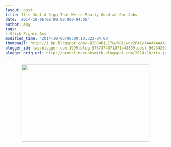 ```yaml
---
layout: post
title: It's Just A Sign That We're Really Good at Our Jobs
date: '2014-10-06T08:00:00.000-04:00'
author: Amy
tags:
- Stick Figure Amy
modified_time: '2014-10-06T08:00:10.323-04:00'
thumbnail: http://1.bp.blogspot.com/-B2SGWbjLI7w/VDIiwdx2P4I/AAAAAAAAAsY/CUZ-pCI1UpA/s72-c/Creepy.jpg
blogger_id: tag:blogger.com,1999:blog-5767374071871443859.post-5623420188311051951
blogger_orig_url: http://brooklinebooksmith.blogspot.com/2014/10/its-just-sign-that-were-really-good-at.html
---
```


<div class="separator" style="clear: both; text-align: center;"><a href="http://1.bp.blogspot.com/-B2SGWbjLI7w/VDIiwdx2P4I/AAAAAAAAAsY/CUZ-pCI1UpA/s1600/Creepy.jpg" imageanchor="1" style="margin-left: 1em; margin-right: 1em;"><img border="0" src="http://1.bp.blogspot.com/-B2SGWbjLI7w/VDIiwdx2P4I/AAAAAAAAAsY/CUZ-pCI1UpA/s1600/Creepy.jpg" height="242" width="400" /></a></div><br />